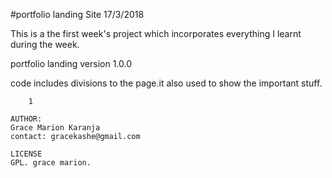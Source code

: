 #portfolio landing Site 17/3/2018

This is a the first week's project which incorporates everything I learnt during the week.

portfolio landing version 1.0.0

code includes divisions to the page.it also used to show the important stuff.

        1
```
AUTHOR:
Grace Marion Karanja
contact: gracekashe@gmail.com

LICENSE
GPL. grace marion.

